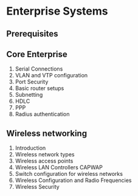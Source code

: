 # Enterprise Systems

## Prerequisites

## Core Enterprise

1. Serial Connections
2. VLAN and VTP configuration
3. Port Security
4. Basic router setups
5. Subnetting
6. HDLC 
7. PPP
8. Radius authentication

## Wireless networking

1. Introduction
2. Wireless network types
3. Wireless access points
4. Wireless LAN Controllers CAPWAP
5. Switch configuration for wireless networks
6. Wireless Configuration and Radio Frequencies
7. Wireless Security